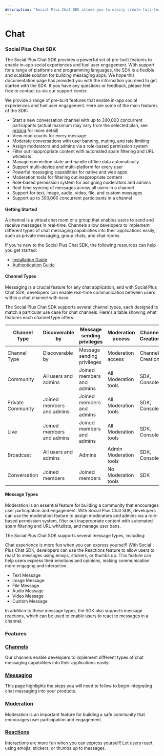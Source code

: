 ```yaml
---
description: "Social Plus Chat SDK allows you to easily create full-featured in-app Chat experience"
---
```


# Chat 

### Social Plus Chat SDK

The Social Plus Chat SDK provides a powerful set of pre-built features to enable in-app social experiences and fuel user engagement. With support for a range of platforms and programming languages, the SDK is a flexible and scalable solution for building messaging apps. We hope this documentation page has provided you with the information you need to get started with the SDK. If you have any questions or feedback, please feel free to contact us via our support center.

We provide a range of pre-built features that enable in-app social experiences and fuel user engagement. Here are some of the main features of the SDK:

- Start a new conversation channel with up to 300,000 concurrent participants (actual maximum may vary from the selected plan, see [pricing](https://www.amity.co/pricing) for more detail)
- View read counts for every message
- Moderate conversations with user banning, muting, and rate limiting
- Assign moderators and admins via a role-based permission system
- Filter out inappropriate content with automated spam filtering and URL whitelists
- Manage connection state and handle offline data automatically
- Support multi-device and multi-platform for every user
- Powerful messaging capabilities for native and web apps
- Moderation tools for filtering out inappropriate content
- Role-based permission system for assigning moderators and admins
- Real-time syncing of messages across all users in a channel
- Support for text, image, audio, video, file, and custom messages
- Support up to 300,000 concurrent participants in a channel

#### Getting Started

A channel is a virtual chat room or a group that enables users to send and receive messages in real-time. Channels allow developers to implement different types of chat messaging capabilities into their applications easily, such as private messaging, group chats, and chat rooms.

If you're new to the Social Plus Chat SDK, the following resources can help you get started:

- [Installation Guide](../../getting-started/installation-and-authentication/)
- [Authentication Guide](../core-concepts/session-state.md)

#### Channel Types

Messaging is a crucial feature for any chat application, and with Social Plus Chat SDK, developers can enable real-time communication between users within a chat channel with ease.

The Social Plus Chat SDK supports several channel types, each designed to match a particular use case for chat channels. Here's a table showing what features each channel type offers:

<table data-header-hidden>
<thead>
<tr>
<th width="150">
Channel Type</th>


<th width="134">
Discoverable by</th>


<th width="125">
Message sending privileges</th>


<th width="121">
Moderation access</th>


<th width="99">
Channel Creation</th>


<th>
Realtime Events</th>

</tr>

</thead>

<tbody>
<tr>
<td>
Channel Type

</td>


<td>
Discoverable by

</td>


<td>
Message sending privileges

</td>


<td>
Moderation access

</td>


<td>
Channel Creation

</td>


<td>
Realtime Events Retrieval

</td>

</tr>

<tr>
<td>
Community</td>


<td>
All users and admins</td>


<td>
Joined members and admins</td>


<td>
All Moderation tools</td>


<td>
SDK, Console</td>


<td>
Automatic</td>

</tr>

<tr>
<td>
Private Community</td>


<td>
Joined members and admins</td>


<td>
Joined members and admins</td>


<td>
All Moderation tools</td>


<td>
SDK, Console</td>


<td>
Automatic</td>

</tr>

<tr>
<td>
Live</td>


<td>
Joined members and admins</td>


<td>
Joined members and admins</td>


<td>
All Moderation tools</td>


<td>
SDK, Console</td>


<td>
Subscription needed</td>

</tr>

<tr>
<td>
Broadcast</td>


<td>
All users and admins</td>


<td>
Admins</td>


<td>
Admin Moderation tools</td>


<td>
SDK, Console</td>


<td>
Subscription needed</td>

</tr>

<tr>
<td>
Conversation</td>


<td>
Joined members</td>


<td>
Joined members</td>


<td>
No Moderation tools</td>


<td>
SDK</td>


<td>
Automatic</td>

</tr>

</tbody>

</table>

#### Message Types

Moderation is an essential feature for building a community that encourages user participation and engagement. With Social Plus Chat SDK, developers can use the moderation feature to assign moderators and admins via a role-based permission system, filter out inappropriate content with automated spam filtering and URL whitelists, and manage user bans.

The Social Plus Chat SDK supports several message types, including:

Chat experience is more fun when you can express yourself\! With Social Plus Chat SDK, developers can use the Reactions feature to allow users to react to messages using emojis, stickers, or thumbs up. This feature can help users express their emotions and opinions, making communication more engaging and interactive.

- Text Message
- Image Message
- File Message
- Audio Message
- Video Message
- Custom Message

In addition to these message types, the SDK also supports message reactions, which can be used to enable users to react to messages in a channel.

### Features

### [Channels](channels/)

Our channels enable developers to implement different types of chat messaging capabilities into their applications easily.

### [Messaging](messaging/)

This page highlights the steps you will need to follow to begin integrating chat messaging into your products.

### [Moderation](moderation/)

Moderation is an important feature for building a safe community that encourages user participation and engagement.

### [Reactions](messaging/message-reaction.md)

Interactions are more fun when you can express yourself\! Let users react using emojis, stickers, or thumbs up to messages.‌

<figure>
  <img src="../../.gitbook/assets/image (3) (1) (2).png" alt="" />

  <figcaption />
</figure>
